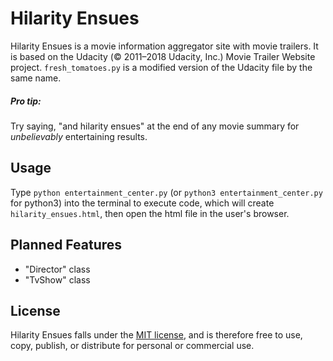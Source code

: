 # Hilarity Ensues
Hilarity Ensues is a movie information aggregator site with movie trailers. It is based on the Udacity (© 2011–2018 Udacity, Inc.) Movie Trailer Website project. ```fresh_tomatoes.py``` is a modified version of the Udacity file by the same name.

##### Pro tip:
Try saying, "and hilarity ensues" at the end of any movie summary for _unbelievably_ entertaining results.

## Usage
Type ```python entertainment_center.py``` (or ```python3 entertainment_center.py``` for python3)
 into the terminal to execute code, which will create ```hilarity_ensues.html```, then open the html file in the user's browser.

## Planned Features
- "Director" class
- "TvShow" class

## License
Hilarity Ensues falls under the [MIT license](IMMW/LICENSE.txt), and is therefore free to use, copy, publish, or distribute for personal or commercial use.
